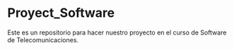 # Proyect_Software
 Este es un repositorio para hacer nuestro proyecto en el curso de Software de Telecomunicaciones.
